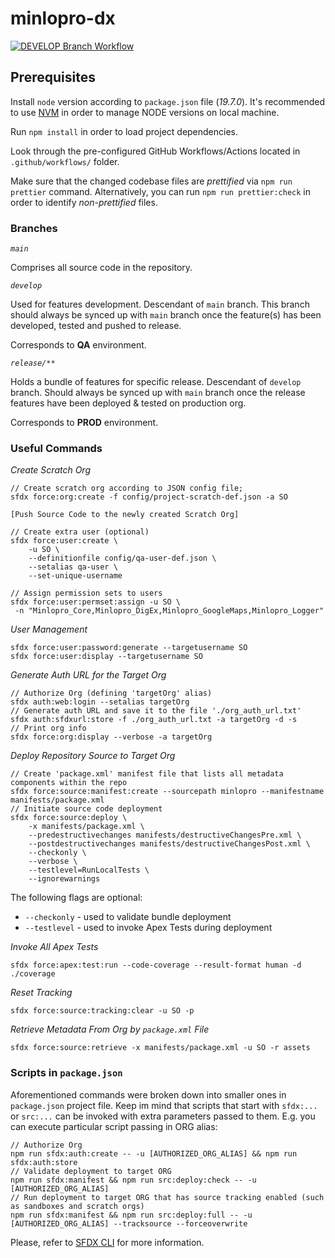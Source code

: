 # minlopro-dx

[![DEVELOP Branch Workflow](https://github.com/awesomeandrey/minlopro-dx-playground/actions/workflows/develop_workflow.yml/badge.svg?branch=develop&event=push)](https://github.com/awesomeandrey/minlopro-dx-playground/actions/workflows/develop_workflow.yml)

## Prerequisites

Install `node` version according to `package.json` file (_19.7.0_). It's recommended to
use [NVM](https://tecadmin.net/install-nvm-macos-with-homebrew/) in order to manage NODE versions on
local machine.

Run `npm install` in order to load project dependencies.

Look through the pre-configured GitHub Workflows/Actions located in `.github/workflows/` folder.

Make sure that the changed codebase files are _prettified_ via `npm run prettier` command.
Alternatively, you can run `npm run prettier:check` in order to identify _non-prettified_ files.

### Branches

_`main`_

Comprises all source code in the repository.

_`develop`_

Used for features development. Descendant of `main` branch. This branch should always be synced up with `main` branch
once the feature(s) has been developed, tested and pushed to release.

Corresponds to **QA** environment.

_`release/**`_

Holds a bundle of features for specific release. Descendant of `develop` branch. Should always be synced up with `main`
branch once the release features have been deployed & tested on production org.

Corresponds to **PROD** environment.

### Useful Commands

_Create Scratch Org_

```
// Create scratch org according to JSON config file;
sfdx force:org:create -f config/project-scratch-def.json -a SO

[Push Source Code to the newly created Scratch Org]

// Create extra user (optional)
sfdx force:user:create \
    -u SO \
    --definitionfile config/qa-user-def.json \
    --setalias qa-user \
    --set-unique-username

// Assign permission sets to users
sfdx force:user:permset:assign -u SO \
 -n "Minlopro_Core,Minlopro_DigEx,Minlopro_GoogleMaps,Minlopro_Logger"
```

_User Management_

```
sfdx force:user:password:generate --targetusername SO
sfdx force:user:display --targetusername SO
```

_Generate Auth URL for the Target Org_

```
// Authorize Org (defining 'targetOrg' alias)
sfdx auth:web:login --setalias targetOrg
// Generate auth URL and save it to the file './org_auth_url.txt'
sfdx auth:sfdxurl:store -f ./org_auth_url.txt -a targetOrg -d -s
// Print org info
sfdx force:org:display --verbose -a targetOrg
```

_Deploy Repository Source to Target Org_

```
// Create 'package.xml' manifest file that lists all metadata components within the repo
sfdx force:source:manifest:create --sourcepath minlopro --manifestname manifests/package.xml
// Initiate source code deployment
sfdx force:source:deploy \
    -x manifests/package.xml \
    --predestructivechanges manifests/destructiveChangesPre.xml \
    --postdestructivechanges manifests/destructiveChangesPost.xml \
    --checkonly \
    --verbose \
    --testlevel=RunLocalTests \
    --ignorewarnings
```

The following flags are optional:

-   `--checkonly` - used to validate bundle deployment
-   `--testlevel` - used to invoke Apex Tests during deployment

_Invoke All Apex Tests_

```
sfdx force:apex:test:run --code-coverage --result-format human -d ./coverage
```

_Reset Tracking_

```
sfdx force:source:tracking:clear -u SO -p
```

_Retrieve Metadata From Org by `package.xml` File_

```
sfdx force:source:retrieve -x manifests/package.xml -u SO -r assets   
```

### Scripts in `package.json`

Aforementioned commands were broken down into smaller ones in `package.json` project file.
Keep im mind that scripts that start with `sfdx:...` or `src:...` can be invoked with extra parameters passed to them.
E.g. you can execute particular script passing in ORG alias:

```
// Authorize Org
npm run sfdx:auth:create -- -u [AUTHORIZED_ORG_ALIAS] && npm run sfdx:auth:store
// Validate deployment to target ORG
npm run sfdx:manifest && npm run src:deploy:check -- -u [AUTHORIZED_ORG_ALIAS]
// Run deployment to target ORG that has source tracking enabled (such as sandboxes and scratch orgs)
npm run sfdx:manifest && npm run src:deploy:full -- -u [AUTHORIZED_ORG_ALIAS] --tracksource --forceoverwrite
```

Please, refer
to [SFDX CLI](https://developer.salesforce.com/docs/atlas.en-us.sfdx_cli_reference.meta/sfdx_cli_reference/cli_reference.htm)
for more information.
